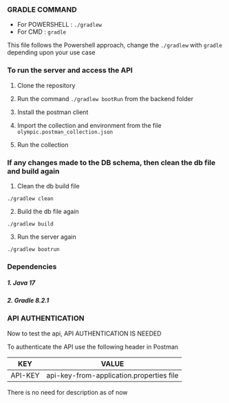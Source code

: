 
### GRADLE COMMAND
  
- For POWERSHELL : `./gradlew`
- For CMD : `gradle`

This file follows the Powershell approach, change the `./gradlew` with `gradle` depending upon your use case

### To run the server and access the API

1. Clone the repository

2. Run the command `./gradlew bootRun` from the backend folder

3. Install the postman client

4. Import the collection and environment from the file `olympic.postman_collection.json`

5. Run the collection

  

### If any changes made to the DB schema, then clean the db file and build again

  
1. Clean the db build file

```
./gradlew clean
```

2. Build the db file again

```
./gradlew build
```
  
3. Run the server again

```
./gradlew bootrun
```

### Dependencies

##### 1. Java 17
##### 2. Gradle 8.2.1

  
  

### API AUTHENTICATION

  

Now to test the api, API AUTHENTICATION IS NEEDED


To authenticate the API use the following header in Postman

| KEY     | VALUE                                    |
| ------- | ---------------------------------------- |
| API-KEY | api-key-from-application.properties file |

There is no need for description as of now
